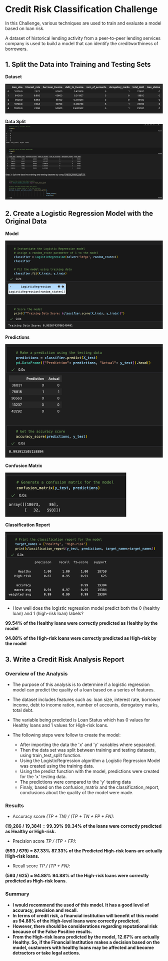 # Credit Risk Classification Challenge

In this Challenge, various techniques are used to train and evaluate a model based on loan risk.

A dataset of historical lending activity from a peer-to-peer lending services company is used to build a model that can identify the creditworthiness of borrowers.


## 1. Split the Data into Training and Testing Sets

**Dataset**

![](Pics/Dataset.png)


**Data Split**
![](Pics/Splitdata.png)


## 2. Create a Logistic Regression Model with the Original Data

**Model**

![](Pics/Model.png)

**Predictions**

![](Pics/Predictions.png)

**Confusion Matrix**

![](Pics/Confusion.png)


**Classification Report**

![](Pics/Classification.png)

- How well does the logistic regression model predict both the 0 (healthy loan) and 1 (high-risk loan) labels?

**99.54% of the Healthy loans were correctly predicted as Healthy by the model**

**94.88% of the High-risk loans were correctly predicted as High-risk by the model**


## 3. Write a Credit Risk Analysis Report

### Overview of the Analysis

* The purpose of this analysis is to determine if a logistic regression model can predict the quality of a loan based on a series of features.

* The dataset includes features such as: loan size, interest rate, borrower income, debt to income ration, number of accounts, derogatory marks, total debt.

* The variable being predicted is Loan Status which has 0 values for Healthy loans and 1 values for High-risk loans.

* The following steps were follow to create the model:
    - After importing the data the 'x' and 'y' variables where separated.
    - Then the data set was split between training and testing datasets, using train_test_split function.
    - Using the LogisticRegression algorithm a Logistic Regression Model was created using the training data.
    - Using the predict function with the model, predictions were created for the 'x' testing data.
    - The predictions were compared to the 'y' testing data
    - Finaly, based on the confusion_matrix and the classification_report, conclusions about the quality of the model were made.

### Results

- Accuracy score *(TP + TN) / (TP + TN + FP + FN)*:

**(19,266 / 19,384) = 99.39%**
**99.34% of the loans were correctly predicted as Healthy or High-risk.**

- Precision score *TP / (TP + FP)*:

**(593 / 679) = 87.33%**
**87.33% of the Predicted High-risk loans are actually High-risk loans.**

- Recall score *TP / (TP + FN)*:

**(593 / 625) = 94.88%**
**94.88% of the High-risk loans were correctly predicted as High-risk loans.**

### Summary

- **I would recommend the used of this model. It has a good level of accuracy, precision and recall.**
- **In terms of credit risk, a financial institution will benefit of this model as 94.88% of the High-level loans were correctly predicted.**
- **However, there should be considerations regarding reputational risk because of the False Positive results.**
- **From the High-risk loans predicted by the model, 12.67% are actually Healthy. So, if the Financial Institution makes a decision based on the model, customers with healthy loans may be affected and become detractors or take legal actions.**